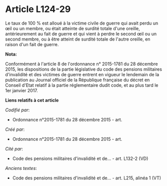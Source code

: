 # Article L124-29

Le taux de 100 % est alloué à la victime civile de guerre qui avait perdu un œil ou un membre, ou était atteinte de surdité
totale d'une oreille, antérieurement au fait de guerre et qui vient à perdre le second œil ou un second membre, ou à être
atteint de surdité totale de l'autre oreille, en raison d'un fait de guerre.

**Nota:**

Conformément à l'article 8 de l'ordonnance n° 2015-1781 du 28 décembre 2015, les dispositions de la partie législative du
code des pensions militaires d'invalidité et des victimes de guerre entrent en vigueur le lendemain de la publication au
Journal officiel de la République française du décret en Conseil d'Etat relatif à la partie réglementaire dudit code, et au
plus tard le 1er janvier 2017.

**Liens relatifs à cet article**

_Codifié par_:

  - Ordonnance n°2015-1781 du 28 décembre 2015 - art.

_Créé par_:

  - Ordonnance n°2015-1781 du 28 décembre 2015 - art.

_Cité par_:

  - Code des pensions militaires d'invalidité et de... - art. L132-2 (VD)

_Anciens textes_:

  - Code des pensions militaires d'invalidité et de... - art. L215, alinéa 1 (VT)
